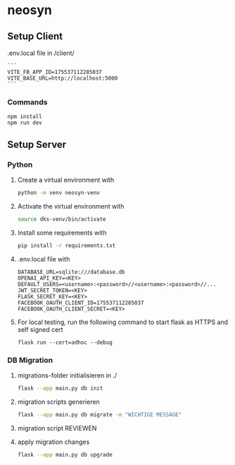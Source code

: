 # neosyn

## Setup Client

.env.local file in /client/

    ```
    VITE_FB_APP_ID=175537112285037
    VITE_BASE_URL=http://localhost:5000
    ```
### Commands

    npm install
    npm run dev

## Setup Server

### Python

1. Create a virtual environment with
    ```bash
    python -m venv neosyn-venv
    ```

2. Activate the virtual environment with
    ```bash
    source dks-venv/bin/activate
    ```

3. Install some requirements with
    ```bash
    pip install -r requirements.txt
    ```

4. .env.local file with 
    ```
    DATABASE_URL=sqlite:///database.db
    OPENAI_API_KEY=<KEY>
    DEFAULT_USERS=<username>:<password>//<username>:<password>//...
    JWT_SECRET_TOKEN=<KEY>
    FLASK_SECRET_KEY=<KEY>
    FACEBOOK_OAUTH_CLIENT_ID=175537112285037
    FACEBOOK_OAUTH_CLIENT_SECRET=<KEY>
    ```

5. For local testing, run the following command to start flask as HTTPS and self signed cert
    ```
    flask run --cert=adhoc --debug
    ```
### DB Migration

1. migrations-folder initialisieren in ./
    ```bash
    flask --app main.py db init
    ```

2. migration scripts generieren
    ```bash
    flask --app main.py db migrate -m "WICHTIGE MESSAGE"
    ```

3. migration script REVIEWEN

4. apply migration changes
    ```bash
    flask --app main.py db upgrade
    ```